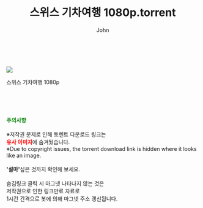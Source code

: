 ﻿---
layout: post
title:  "    스위스 기차여행 1080p.torrent"
author: John
categories: [ TV ]
tags: [  ]
image: https://torrentrj56.com/uploadfile/full/13121b70fd4dd6e70853931b39e7153455f3dd80.jpg 
description: "    스위스 기차여행 1080p torrent 정보 공유"
toc: true
toc_sticky: true
---

<br>
<p><img src="https://torrentrj56.com/uploadfile/full/13121b70fd4dd6e70853931b39e7153455f3dd80.jpg"/></p>
 스위스 기차여행 1080p  
    
<br><br><br>
<p data-ke-size="size16"><b><span style="color: green;">주의사항</span></b><br /><br />※저작권 문제로 인해 토렌트 다운로드 링크는<br /><b><span style="color: red;">유사 이미지</span></b>에 숨겨뒀습니다.<br />※Due to copyright issues, the torrent download link is hidden where it looks like an image.<br /><br /><b>'설마'</b>싶은 것까지 확인해 보세요.<br /><br />숨김링크 클릭 시 마그넷 나타나지 않는 것은<br />저작권으로 인한 링크만료 자료로<br />1시간 간격으로 봇에 의해 마그넷 주소 갱신됩니다.</p>
